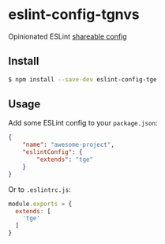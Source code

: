 # eslint-config-tgnvs

Opinionated ESLint [shareable config](http://eslint.org/docs/developer-guide/shareable-configs.html)


## Install

```bash
$ npm install --save-dev eslint-config-tge
```


## Usage

Add some ESLint config to your `package.json`:

```json
{
    "name": "awesome-project",
    "eslintConfig": {
        "extends": "tge"
    }
}
```

Or to `.eslintrc.js`:

```js
module.exports = {
  extends: [
    'tge'
  ]
}
```
